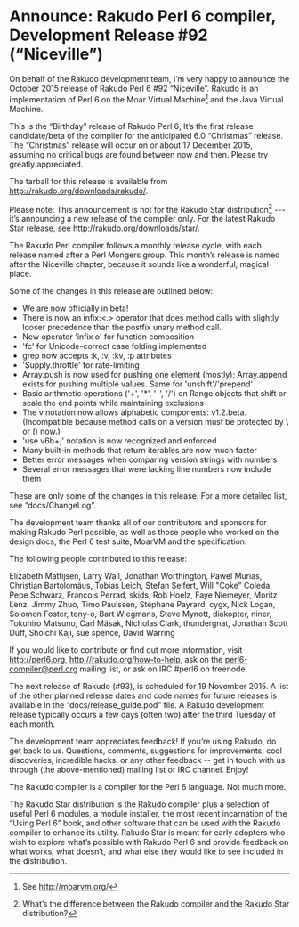 # Announce: Rakudo Perl 6 compiler, Development Release #92 (“Niceville”)

On behalf of the Rakudo development team, I’m very happy to announce the October
2015 release of Rakudo Perl 6 #92 “Niceville”. Rakudo is an implementation of
Perl 6 on the Moar Virtual Machine[^1] and the Java Virtual Machine.

This is the “Birthday” release of Rakudo Perl 6; It’s the first release
candidate/beta of the compiler for the anticipated 6.0 “Christmas” release.
The “Christmas” release will occur on or about 17 December 2015, assuming
no critical bugs are found between now and then. Please try 
greatly appreciated.

The tarball for this release is available from <http://rakudo.org/downloads/rakudo/>.

Please note: This announcement is not for the Rakudo Star
distribution[^2] --- it’s announcing a new release of the compiler
only. For the latest Rakudo Star release, see
<http://rakudo.org/downloads/star/>.

The Rakudo Perl compiler follows a monthly release cycle, with each
release named after a Perl Mongers group. This month’s release is named after
the Niceville chapter, because it sounds like a wonderful, magical place.

Some of the changes in this release are outlined below:

+ We are now officially in beta!
+ There is now an infix:<.> operator that does method calls with slightly
  looser precedence than the postfix unary method call.
+ New operator 'infix o' for function composition
+ 'fc' for Unicode-correct case folding implemented
+ grep now accepts :k, :v, :kv, :p attributes
+ 'Supply.throttle' for rate-limiting
+ Array.push is now used for pushing one element (mostly); Array.append
  exists for pushing multiple values. Same for 'unshift'/'prepend'
+ Basic arithmetic operations ('+', '*', '-', '/') on Range objects
  that shift or scale the end points while maintaining exclusions
+ The v notation now allows alphabetic components: v1.2.beta.  (Incompatible
  because method calls on a version must be protected by \ or () now.)
+ 'use v6b+;' notation is now recognized and enforced
+ Many built-in methods that return iterables are now much faster
+ Better error messages when comparing version strings with numbers
+ Several error messages that were lacking line numbers now include them

These are only some of the changes in this release. For a more
detailed list, see “docs/ChangeLog”.

The development team thanks all of our contributors and sponsors for
making Rakudo Perl possible, as well as those people who worked on
the design docs, the Perl 6 test suite, MoarVM and the specification.

The following people contributed to this release:

Elizabeth Mattijsen, Larry Wall, Jonathan Worthington, Pawel Murias, Christian Bartolomäus, Tobias Leich, Stefan Seifert, Will "Coke" Coleda, Pepe Schwarz, Francois Perrad, skids, Rob Hoelz, Faye Niemeyer, Moritz Lenz, Jimmy Zhuo, Timo Paulssen, Stéphane Payrard, cygx, Nick Logan, Solomon Foster, tony-o, Bart Wiegmans, Steve Mynott, diakopter, niner, Tokuhiro Matsuno, Carl Mäsak, Nicholas Clark, thundergnat, Jonathan Scott Duff, Shoichi Kaji, sue spence, David Warring

If you would like to contribute or find out more information, visit
<http://perl6.org>, <http://rakudo.org/how-to-help>, ask on the
<perl6-compiler@perl.org> mailing list, or ask on IRC #perl6 on freenode.

The next release of Rakudo (#93), is scheduled for 19 November 2015.
A list of the other planned release dates and code names for future
releases is available in the “docs/release_guide.pod” file. A Rakudo
development release typically occurs a few days (often two) after the
third Tuesday of each month.

The development team appreciates feedback! If you’re using Rakudo, do
get back to us. Questions, comments, suggestions for improvements, cool
discoveries, incredible hacks, or any other feedback -- get in touch with
us through (the above-mentioned) mailing list or IRC channel. Enjoy!

[^1]: See <http://moarvm.org/>

[^2]: What’s the difference between the Rakudo compiler and the Rakudo
Star distribution?

The Rakudo compiler is a compiler for the Perl 6 language.
Not much more.

The Rakudo Star distribution is the Rakudo compiler plus a selection
of useful Perl 6 modules, a module installer, the most recent
incarnation of the “Using Perl 6” book, and other software that can
be used with the Rakudo compiler to enhance its utility. Rakudo Star
is meant for early adopters who wish to explore what’s possible with
Rakudo Perl 6 and provide feedback on what works, what doesn’t, and
what else they would like to see included in the distribution.
